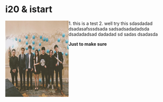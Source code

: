 # i20 & istart

<p><img src="../.gitbook/assets/ep.jpg" align="left" width="200" height="240">
  1. this is a test
  2. well try this
  sdasdadad
  dsadasafsssdsada
  sadsadsadadadsda
  dsadadadsad
  dadadad
  sd
  sadas
  dsadasda
</p>

**Just to make sure**


